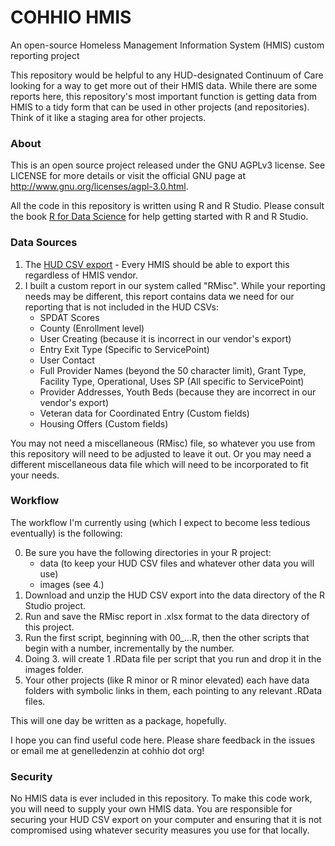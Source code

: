 # COHHIO HMIS

An open-source Homeless Management Information System (HMIS) custom reporting project

This repository would be helpful to any HUD-designated Continuum of Care looking for a way to get more out of their HMIS data. While there are some reports here, this repository's most important function is getting data from HMIS to a tidy form that can be used in other projects (and repositories). Think of it like a staging area for other projects.

### About

This is an open source project released under the GNU AGPLv3 license. See LICENSE for more details or visit the official GNU page at http://www.gnu.org/licenses/agpl-3.0.html.

All the code in this repository is written using R and R Studio. Please consult the book [R for Data Science](https://r4ds.had.co.nz/) for help getting started with R and R Studio.

### Data Sources

1. The [HUD CSV export](https://hudhdx.info/Resources/Vendors/5_1_2/HMISCSVSpecifications6_12.pdf) - Every HMIS should be able to export this regardless of HMIS vendor.
2. I built a custom report in our system called "RMisc". While your reporting needs may be different, this report contains data we need for our reporting that is not included in the HUD CSVs:
   * SPDAT Scores
   * County (Enrollment level)
   * User Creating (because it is incorrect in our vendor's export)
   * Entry Exit Type (Specific to ServicePoint)
   * User Contact 
   * Full Provider Names (beyond the 50 character limit), Grant Type, Facility Type, Operational, Uses SP (All specific to ServicePoint)
   * Provider Addresses, Youth Beds (because they are incorrect in our vendor's export)
   * Veteran data for Coordinated Entry (Custom fields)
   * Housing Offers (Custom fields)

You may not need a miscellaneous (RMisc) file, so whatever you use from this repository will need to be adjusted to leave it out. Or you may need a different miscellaneous data file which will need to be incorporated to fit your needs.

### Workflow

The workflow I'm currently using (which I expect to become less tedious eventually) is the following:

0. Be sure you have the following directories in your R project:
   * data (to keep your HUD CSV files and whatever other data you will use)
   * images (see 4.)
1. Download and unzip the HUD CSV export into the data directory of the R Studio project.
2. Run and save the RMisc report in .xlsx format to the data directory of this project.
3. Run the first script, beginning with 00_...R, then the other scripts that begin with a number, incrementally by the number.
4. Doing 3. will create 1 .RData file per script that you run and drop it in the images folder.
5. Your other projects (like R minor or R minor elevated) each have data folders with symbolic links in them, each pointing to any relevant .RData files.

This will one day be written as a package, hopefully.

I hope you can find useful code here. Please share feedback in the issues or email me at genelledenzin at cohhio dot org! 

### Security

No HMIS data is ever included in this repository. To make this code work, you will need to supply your own HMIS data. You are responsible for securing your HUD CSV export on your computer and ensuring that it is not compromised using whatever security measures you use for that locally.



